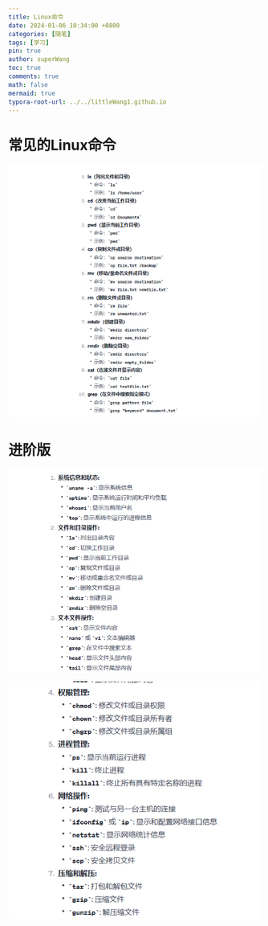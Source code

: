 ```yaml
---
title: Linux命令
date: 2024-01-06 10:34:00 +0800
categories: [随笔]
tags: [学习]
pin: true
author: superWang
toc: true
comments: true
math: false
mermaid: true
typora-root-url: ../../littleWang1.github.io
---
```




# 常见的Linux命令

![image-20240106111209911](/assets/blog_res/2024-01-06-linux命令学习.assets/image-20240106111209911.png)

# 进阶版

![image-20240106111256454](/assets/blog_res/2024-01-06-linux命令学习.assets/image-20240106111256454.png) 

![image-20240106111309459](/assets/blog_res/2024-01-06-linux命令学习.assets/image-20240106111309459.png)
